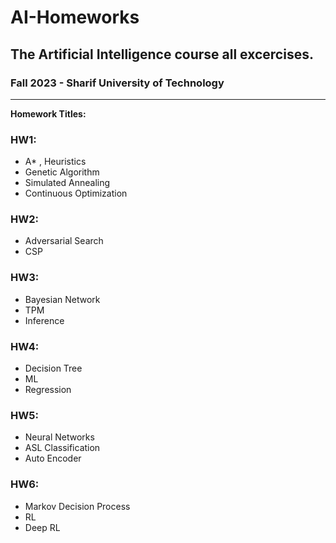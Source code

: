 # AI-Homeworks
## The Artificial Intelligence course all excercises.
### Fall 2023 - Sharif University of Technology
---

**Homework Titles:**

### **HW1**:
- A* , Heuristics
- Genetic Algorithm
- Simulated Annealing
- Continuous Optimization

### **HW2**:
- Adversarial Search
- CSP

### **HW3**:
- Bayesian Network
- TPM
- Inference

### **HW4**:
- Decision Tree
- ML
- Regression

### **HW5**:
- Neural Networks
- ASL Classification
- Auto Encoder

### **HW6**:
- Markov Decision Process
- RL
- Deep RL